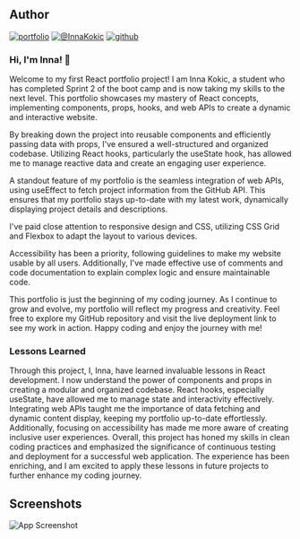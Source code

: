 ## Author

[![portfolio](https://img.shields.io/badge/my_portfolio-000?style=for-the-badge&logo=ko-fi&logoColor=white)](https://inna-kokic-portfolio.netlify.app/)
[![@InnaKokic](https://img.shields.io/badge/linkedin-0A66C2?style=for-the-badge&logo=linkedin&logoColor=white)](https://www.linkedin.com/in/inna-kokic-a579b928a/)
[![github](https://img.shields.io/badge/github-181717?style=for-the-badge&logo=github&logoColor=white)](https://github.com/InnaKokic)

### Hi, I'm Inna! 👋

Welcome to my first React portfolio project! I am Inna Kokic, a student who has completed Sprint 2 of the boot camp and is now taking my skills to the next level. This portfolio showcases my mastery of React concepts, implementing components, props, hooks, and web APIs to create a dynamic and interactive website.

By breaking down the project into reusable components and efficiently passing data with props, I've ensured a well-structured and organized codebase. Utilizing React hooks, particularly the useState hook, has allowed me to manage reactive data and create an engaging user experience.

A standout feature of my portfolio is the seamless integration of web APIs, using useEffect to fetch project information from the GitHub API. This ensures that my portfolio stays up-to-date with my latest work, dynamically displaying project details and descriptions.

I've paid close attention to responsive design and CSS, utilizing CSS Grid and Flexbox to adapt the layout to various devices.

Accessibility has been a priority, following guidelines to make my website usable by all users. Additionally, I've made effective use of comments and code documentation to explain complex logic and ensure maintainable code.

This portfolio is just the beginning of my coding journey. As I continue to grow and evolve, my portfolio will reflect my progress and creativity. Feel free to explore my GitHub repository and visit the live deployment link to see my work in action. Happy coding and enjoy the journey with me!

### Lessons Learned

Through this project, I, Inna, have learned invaluable lessons in React development. I now understand the power of components and props in creating a modular and organized codebase. React hooks, especially useState, have allowed me to manage state and interactivity effectively. Integrating web APIs taught me the importance of data fetching and dynamic content display, keeping my portfolio up-to-date effortlessly. Additionally, focusing on accessibility has made me more aware of creating inclusive user experiences. Overall, this project has honed my skills in clean coding practices and emphasized the significance of continuous testing and deployment for a successful web application. The experience has been enriching, and I am excited to apply these lessons in future projects to further enhance my coding journey.

## Screenshots

![App Screenshot](https://via.placeholder.com/468x300?text=App+Screenshot+Here)
